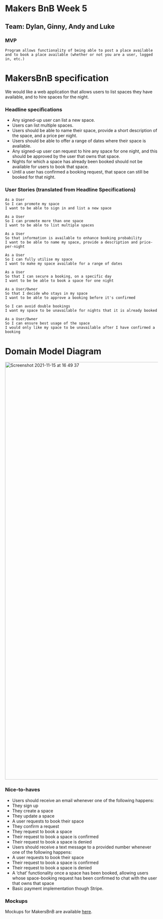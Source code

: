 # Makers BnB Week 5

## Team: Dylan, Ginny, Andy and Luke

### MVP

```
Program allows functionality of being able to post a place available and to book a place available (whether or not you are a user, logged in, etc.)
```


# MakersBnB specification

We would like a web application that allows users to list spaces they have available, and to hire spaces for the night.

### Headline specifications

- Any signed-up user can list a new space.
- Users can list multiple spaces.
- Users should be able to name their space, provide a short description of the space, and a price per night.
- Users should be able to offer a range of dates where their space is available.
- Any signed-up user can request to hire any space for one night, and this should be approved by the user that owns that space.
- Nights for which a space has already been booked should not be available for users to book that space.
- Until a user has confirmed a booking request, that space can still be booked for that night.

### User Stories (translated from Headline Specifications)

```
As a User
So I can promote my space
I want to be able to sign in and list a new space
```
```
As a User
So I can promote more than one space
I want to be able to list multiple spaces
```
```
As a User
So that information is available to enhance booking probability
I want to be able to name my space, provide a description and price-per-night
```
```
As a User
So I can fully utilise my space
I want to make my space available for a range of dates
```
```
As a User
So that I can secure a booking, on a specific day
I want to be be able to book a space for one night
```
```
As a User/Owner
So that I decide who stays in my space
I want to be able to approve a booking before it's confirmed
```
```
So I can avoid double bookings
I want my space to be unavailable for nights that it is already booked
```
```
As a User/Owner
So I can ensure best usage of the space
I would only like my space to be unavailable after I have confirmed a booking
```

# Domain Model Diagram

<img width="1371" alt="Screenshot 2021-11-15 at 16 49 37" src="https://user-images.githubusercontent.com/90717175/141821476-21101dbe-5544-4028-ab66-d50edafa72de.png">

### Nice-to-haves

- Users should receive an email whenever one of the following happens:
 - They sign up
 - They create a space
 - They update a space
 - A user requests to book their space
 - They confirm a request
 - They request to book a space
 - Their request to book a space is confirmed
 - Their request to book a space is denied
- Users should receive a text message to a provided number whenever one of the following happens:
 - A user requests to book their space
 - Their request to book a space is confirmed
 - Their request to book a space is denied
- A ‘chat’ functionality once a space has been booked, allowing users whose space-booking request has been confirmed to chat with the user that owns that space
- Basic payment implementation though Stripe.

### Mockups

Mockups for MakersBnB are available [here](https://github.com/makersacademy/course/blob/main/makersbnb/makers_bnb_images/MakersBnB_mockups.pdf).

